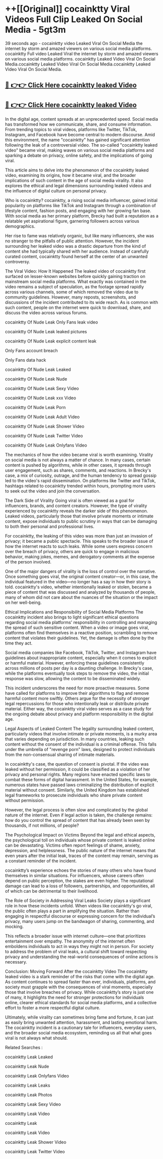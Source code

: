 # ++[[Original]] cocainktty Viral Videos Full Clip Leaked On Social Media - 5gt3m<br>

39 seconds ago - cocainktty video Leaked Viral On Social Media the internet by storm and amazed viewers on various social media platforms.
cocainktty Full video Leaked Viral the internet by storm and amazed viewers on various social media platforms. cocainktty Leaked Video Viral On Social Media.cocainktty Leaked Video Viral On Social Media.cocainktty Leaked Video Viral On Social Media.<br>


## [🔴 👉👉 Click Here cocainktty leaked Video ](https://onlyclips.site?title=cocainktty&ref=git)

## [🔴 👉👉 Click Here cocainktty leaked Video ](https://onlyclips.site?title=cocainktty&ref=git)

In the digital age, content spreads at an unprecedented speed. Social media has transformed how we communicate, share, and consume information. From trending topics to viral videos, platforms like Twitter, TikTok, Instagram, and Facebook have become central to modern discourse. Amid this environment, the name "cocainktty" has gained significant attention following the leak of a controversial video. The so-called "cocainktty leaked video" became viral, making waves on various social media platforms and sparking a debate on privacy, online safety, and the implications of going viral.

This article aims to delve into the phenomenon of the cocainktty leaked video, examining its origins, how it became viral, and the broader implications of such content in the age of social media virality. It also explores the ethical and legal dimensions surrounding leaked videos and the influence of digital culture on personal privacy.

Who is cocainktty?
cocainktty, a rising social media influencer, gained initial popularity on platforms like TikTok and Instagram through a combination of lifestyle content, fashion posts, and engaging with her growing fan base. With social media as her primary platform, Brecky had built a reputation as a relatable yet aspirational figure, garnering followers across various demographics.

Her rise to fame was relatively organic, but like many influencers, she was no stranger to the pitfalls of public attention. However, the incident surrounding her leaked video was a drastic departure from the kind of content she had typically shared with her audience. Instead of carefully curated content, cocainktty found herself at the center of an unwanted controversy.

The Viral Video: How It Happened
The leaked video of cocainktty first surfaced on lesser-known websites before quickly gaining traction on mainstream social media platforms. What exactly was contained in the video remains a subject of speculation, as the footage spread rapidly across various channels, some of which removed the video due to community guidelines. However, many reposts, screenshots, and discussions of the incident contributed to its wide reach. As is common with such content, people on the internet were quick to download, share, and discuss the video across various forums.

cocainktty Of Nude Leak Only Fans leak video

cocainktty Of Nude Leak leaked pictures

cocainktty Of Nude Leak explicit content leak

Only Fans account breach

Only Fans data hack

cocainktty Of Nude Leak Leaked

cocainktty Of Nude Leak Nude

cocainktty Of Nude Leak Sexy Video

cocainktty Of Nude Leak xxx Video

cocainktty Of Nude Leak Porn

cocainktty Of Nude Leak Adult Video

cocainktty Of Nude Leak Shower Video

cocainktty Of Nude Leak Twitter Video

cocainktty Of Nude Leak Onlyfans Video

The mechanics of how the video became viral is worth examining. Virality on social media is not always a matter of chance. In many cases, certain content is pushed by algorithms, while in other cases, it spreads through user engagement, such as shares, comments, and reactions. In Brecky's case, a mix of curiosity, outrage, and the human tendency to spread gossip led to the video's rapid dissemination. On platforms like Twitter and TikTok, hashtags related to cocainktty trended within hours, prompting more users to seek out the video and join the conversation.

The Dark Side of Virality
Going viral is often viewed as a goal for influencers, brands, and content creators. However, the type of virality experienced by cocainktty reveals the darker side of this phenomenon. Leaked videos, particularly those that involve private moments or intimate content, expose individuals to public scrutiny in ways that can be damaging to both their personal and professional lives.

For cocainktty, the leaking of this video was more than just an invasion of privacy; it became a public spectacle. This speaks to the broader issue of how the internet reacts to such leaks. While some users express concern over the breach of privacy, others are quick to engage in malicious behavior, making jokes, memes, and derogatory comments at the expense of the person involved.

One of the major dangers of virality is the loss of control over the narrative. Once something goes viral, the original content creator—or, in this case, the individual featured in the video—no longer has a say in how their story is told. cocainktty's video, whether intentionally leaked or stolen, became a piece of content that was discussed and analyzed by thousands of people, many of whom did not care about the nuances of the situation or the impact on her well-being.

Ethical Implications and Responsibility of Social Media Platforms
The cocainktty incident also brings to light significant ethical questions regarding social media platforms' responsibility in controlling and managing the spread of such sensitive content. When a video or image goes viral, platforms often find themselves in a reactive position, scrambling to remove content that violates their guidelines. Yet, the damage is often done by the time they act.

Social media companies like Facebook, TikTok, Twitter, and Instagram have guidelines about inappropriate content, especially when it comes to explicit or harmful material. However, enforcing these guidelines consistently across millions of posts per day is a daunting challenge. In Brecky's case, while the platforms eventually took steps to remove the video, the initial response was slow, allowing the content to be disseminated widely.

This incident underscores the need for more proactive measures. Some have called for platforms to improve their algorithms to flag and remove harmful content more swiftly. Others argue for the necessity of stronger legal repercussions for those who intentionally leak or distribute private material. Either way, the cocainktty viral video serves as a case study for the ongoing debate about privacy and platform responsibility in the digital age.

Legal Aspects of Leaked Content
The legality surrounding leaked content, particularly videos that involve intimate or private moments, is a murky area that varies depending on jurisdiction. In many countries, leaking such content without the consent of the individual is a criminal offense. This falls under the umbrella of "revenge porn" laws, designed to protect individuals from the non-consensual sharing of intimate materials.

In cocainktty's case, the question of consent is pivotal. If the video was leaked without her permission, it could be classified as a violation of her privacy and personal rights. Many regions have enacted specific laws to combat these forms of digital harassment. In the United States, for example, numerous states have passed laws criminalizing the distribution of explicit material without consent. Similarly, the United Kingdom has established legal frameworks to prosecute individuals who share private content without permission.

However, the legal process is often slow and complicated by the global nature of the internet. Even if legal action is taken, the challenge remains: how do you control the spread of content that has already been seen by thousands, if not millions, of people?

The Psychological Impact on Victims
Beyond the legal and ethical aspects, the psychological toll on individuals whose private content is leaked online can be devastating. Victims often report feelings of shame, anxiety, depression, and helplessness. The public nature of the internet means that even years after the initial leak, traces of the content may remain, serving as a constant reminder of the incident.

cocainktty’s experience echoes the stories of many others who have found themselves in similar situations. For influencers, whose careers often depend on public perception, the stakes are even higher. The reputational damage can lead to a loss of followers, partnerships, and opportunities, all of which can be detrimental to their livelihood.

The Role of Society in Addressing Viral Leaks
Society plays a significant role in how these incidents unfold. When videos like cocainktty's go viral, the public often plays a part in amplifying the situation. Rather than engaging in respectful discourse or expressing concern for the individual’s privacy, many users jump on the bandwagon of sharing, commenting, and mocking.

This reflects a broader issue with internet culture—one that prioritizes entertainment over empathy. The anonymity of the internet often emboldens individuals to act in ways they might not in person. For society to address the problem of viral leaks, a cultural shift toward respecting privacy and understanding the real-world consequences of online actions is necessary.

Conclusion: Moving Forward After the cocainktty Video
The cocainktty leaked video is a stark reminder of the risks that come with the digital age. As content continues to spread faster than ever, individuals, platforms, and society must grapple with the consequences of viral moments, especially those that involve breaches of privacy. While cocainktty’s story is just one of many, it highlights the need for stronger protections for individuals online, clearer ethical standards for social media platforms, and a collective effort to foster a more respectful digital culture.

Ultimately, while virality can sometimes bring fame and fortune, it can just as easily bring unwanted attention, harassment, and lasting emotional harm. The cocainktty incident is a cautionary tale for influencers, everyday users, and the broader social media ecosystem, reminding us all that what goes viral is not always what should.

Related Searches :

cocainktty Leak Leaked

cocainktty Leak Nude

cocainktty Leak Onlyfans Video

cocainktty Leak Leaks

cocainktty Leak Photos

cocainktty Leak Sexy Video

cocainktty Leak Video

cocainktty Leak

cocainktty Leak Video

cocainktty Leak Shower Video

cocainktty Leak Twitter Video

